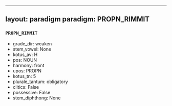 
---
layout: paradigm
paradigm: PROPN_RIMMIT
---
### ` PROPN_RIMMIT `


* grade_dir: weaken
* stem_vowel: None
* kotus_av: H
* pos: NOUN
* harmony: front
* upos: PROPN
* kotus_tn: 5
* plurale_tantum: obligatory
* clitics: False
* possessive: False
* stem_diphthong: None
